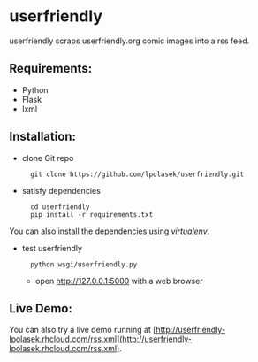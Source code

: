userfriendly
============
userfriendly scraps userfriendly.org comic images into a rss feed.

Requirements:
-------------
* Python
* Flask
* lxml


Installation:
-------------
* clone Git repo

        git clone https://github.com/lpolasek/userfriendly.git

* satisfy dependencies

        cd userfriendly
        pip install -r requirements.txt

You can also install the dependencies using *virtualenv*.

* test userfriendly

        python wsgi/userfriendly.py

    - open http://127.0.0.1:5000 with a web browser

Live Demo:
----------

You can also try a live demo running at [http://userfriendly-lpolasek.rhcloud.com/rss.xml](http://userfriendly-lpolasek.rhcloud.com/rss.xml).

